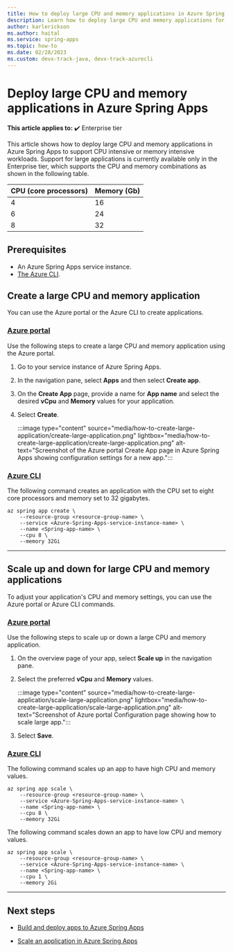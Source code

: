 ```yaml
---
title: How to deploy large CPU and memory applications in Azure Spring Apps
description: Learn how to deploy large CPU and memory applications for Azure Spring Apps.
author: karlerickson
ms.author: haital
ms.service: spring-apps
ms.topic: how-to
ms.date: 02/28/2023
ms.custom: devx-track-java, devx-track-azurecli
---
```


# Deploy large CPU and memory applications in Azure Spring Apps

**This article applies to:** ✔️ Enterprise tier

This article shows how to deploy large CPU and memory applications in Azure Spring Apps to support CPU intensive or memory intensive workloads. Support for large applications is currently available only in the Enterprise tier, which supports the CPU and memory combinations as shown in the following table.

| CPU (core processors) | Memory (Gb) |
| --------------------- | ----------- |
| 4                     | 16          |
| 6                     | 24          |
| 8                     | 32          |

## Prerequisites

- An Azure Spring Apps service instance.
- [The Azure CLI](/cli/azure/install-azure-cli).

## Create a large CPU and memory application

You can use the Azure portal or the Azure CLI to create applications.

### [Azure portal](#tab/azure-portal)

Use the following steps to create a large CPU and memory application using the Azure portal.

1. Go to your service instance of Azure Spring Apps.

1. In the navigation pane, select **Apps**  and then select **Create app**.

1. On the **Create App** page, provide a name for **App name** and select the desired **vCpu** and **Memory** values for your application.

1. Select  **Create**.

   :::image type="content" source="media/how-to-create-large-application/create-large-application.png" lightbox="media/how-to-create-large-application/create-large-application.png" alt-text="Screenshot of the Azure portal Create App page in Azure Spring Apps showing configuration settings for a new app.":::

### [Azure CLI](#tab/azure-cli)

The following command creates an application with the CPU set to eight core processors and memory set to 32 gigabytes.

```azurecli
az spring app create \
    --resource-group <resource-group-name> \
    --service <Azure-Spring-Apps-service-instance-name> \
    --name <Spring-app-name> \
    --cpu 8 \
    --memory 32Gi 
```

---

## Scale up and down for large CPU and memory applications

To adjust your application's CPU and memory settings, you can use the Azure portal or Azure CLI commands.

### [Azure portal](#tab/azure-portal)

Use the following steps to scale up or down a large CPU and memory application.

1. On the overview page of your app, select **Scale up** in the navigation pane.

1. Select the preferred **vCpu** and **Memory** values.

   :::image type="content" source="media/how-to-create-large-application/scale-large-application.png" lightbox="media/how-to-create-large-application/scale-large-application.png" alt-text="Screenshot of Azure portal Configuration page showing how to scale large app.":::

1. Select **Save**.

### [Azure CLI](#tab/azure-cli)

The following command scales up an app to have high CPU and memory values.

```azurecli
az spring app scale \
    --resource-group <resource-group-name> \
    --service <Azure-Spring-Apps-service-instance-name> \
    --name <Spring-app-name> \
    --cpu 8 \
    --memory 32Gi 
```

The following command scales down an app to have low CPU and memory values.

```azurecli
az spring app scale \
    --resource-group <resource-group-name> \
    --service <Azure-Spring-Apps-service-instance-name> \
    --name <Spring-app-name> \
    --cpu 1 \
    --memory 2Gi 
```

---

## Next steps

- [Build and deploy apps to Azure Spring Apps](/azure/spring-apps/quickstart-deploy-apps)

- [Scale an application in Azure Spring Apps](/azure/spring-apps/how-to-scale-manual)
